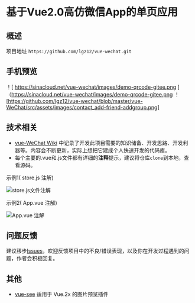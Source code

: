 # 基于Vue2.0高仿微信App的单页应用
## 概述

项目地址 `https://github.com/lgz12/vue-wechat.git`

## 手机预览

！[ https://sinacloud.net/vue-wechat/images/demo-qrcode-gitee.png ]（https://sinacloud.net/vue-wechat/images/demo-qrcode-gitee.png
！[https://github.com/lgz12/vue-wechat/blob/master/vue-WeChat/src/assets/images/contact_add-friend-addgroup.png]


## 技术相关

* [vue-WeChat Wiki](https://github.com/zhaohaodang/vue-WeChat/wiki) 中记录了开发此项目需要的知识储备、开发思路、开发利器等。内容会不断更新，实际上想把它建成个人快速开发的代码库。
* 每个主要的.vue和.js文件都有详细的**注释**提示，建议将仓库`clone`到本地，查看源码。 

示例1( store.js 注解)

![store.js文件注解](https://sinacloud.net/vue-wechat/images/screenshot/code-screenshot01.jpg)

示例2( App.vue 注解)

![App.vue 注解](https://sinacloud.net/vue-wechat/images/screenshot/code-screenshot02.jpg)



## 问题反馈

建议移步[Issues](https://github.com/zhaohaodang/vue-WeChat/issues)，欢迎反馈项目中的不良/错误表现，以及你在开发过程遇到的问题，作者会积极回复。



## 其他

* [vue-see](https://github.com/zhaohaodang/vue-see) 适用于 Vue.2x 的图片预览插件
